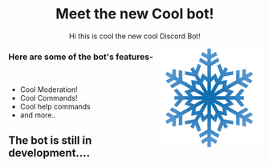 <center>
<h1>Meet the new Cool bot!</h1>


<p>Hi this is cool the new cool Discord Bot!</p>

</center>

<img src="images.png" height="200px" align="right">


<h3>Here are some of the bot's features-</h3>
<br>
<ul>
<li>Cool Moderation!</li>
<li>Cool Commands!</li>
<li>Cool help commands</li>
<li>and more..</li>
</ul>

<h2>The bot is still in development....</h2>
